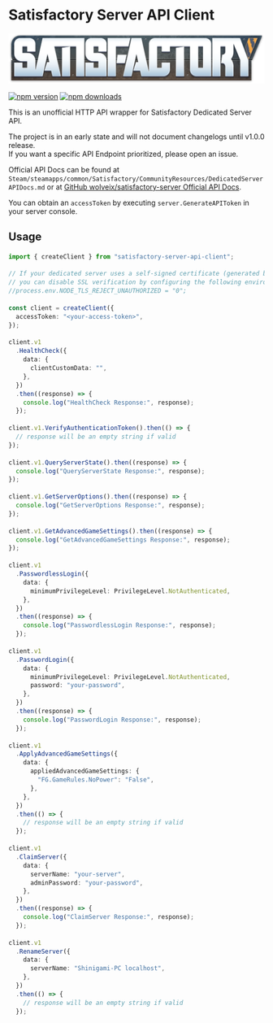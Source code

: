 # Satisfactory Server API Client

![Satisfactory](https://raw.githubusercontent.com/Shinigami92/satisfactory-server-api-client/main/.github/logo.png "Satisfactory logo")

[![npm version](https://badgen.net/npm/v/satisfactory-server-api-client)](https://www.npmjs.com/package/satisfactory-server-api-client)
[![npm downloads](https://badgen.net/npm/dm/satisfactory-server-api-client)](https://www.npmjs.com/package/satisfactory-server-api-client)

This is an unofficial HTTP API wrapper for Satisfactory Dedicated Server API.

The project is in an early state and will not document changelogs until v1.0.0 release.  
If you want a specific API Endpoint prioritized, please open an issue.

Official API Docs can be found at `Steam/steamapps/common/Satisfactory/CommunityResources/DedicatedServerAPIDocs.md` or at [GitHub wolveix/satisfactory-server Official API Docs](https://github.com/wolveix/satisfactory-server/wiki/Official-API-Docs).

You can obtain an `accessToken` by executing `server.GenerateAPIToken` in your server console.

## Usage

```ts
import { createClient } from "satisfactory-server-api-client";

// If your dedicated server uses a self-signed certificate (generated by default),
// you can disable SSL verification by configuring the following environment variable.
//process.env.NODE_TLS_REJECT_UNAUTHORIZED = "0";

const client = createClient({
  accessToken: "<your-access-token>",
});

client.v1
  .HealthCheck({
    data: {
      clientCustomData: "",
    },
  })
  .then((response) => {
    console.log("HealthCheck Response:", response);
  });

client.v1.VerifyAuthenticationToken().then(() => {
  // response will be an empty string if valid
});

client.v1.QueryServerState().then((response) => {
  console.log("QueryServerState Response:", response);
});

client.v1.GetServerOptions().then((response) => {
  console.log("GetServerOptions Response:", response);
});

client.v1.GetAdvancedGameSettings().then((response) => {
  console.log("GetAdvancedGameSettings Response:", response);
});

client.v1
  .PasswordlessLogin({
    data: {
      minimumPrivilegeLevel: PrivilegeLevel.NotAuthenticated,
    },
  })
  .then((response) => {
    console.log("PasswordlessLogin Response:", response);
  });

client.v1
  .PasswordLogin({
    data: {
      minimumPrivilegeLevel: PrivilegeLevel.NotAuthenticated,
      password: "your-password",
    },
  })
  .then((response) => {
    console.log("PasswordLogin Response:", response);
  });

client.v1
  .ApplyAdvancedGameSettings({
    data: {
      appliedAdvancedGameSettings: {
        "FG.GameRules.NoPower": "False",
      },
    },
  })
  .then(() => {
    // response will be an empty string if valid
  });

client.v1
  .ClaimServer({
    data: {
      serverName: "your-server",
      adminPassword: "your-password",
    },
  })
  .then((response) => {
    console.log("ClaimServer Response:", response);
  });

client.v1
  .RenameServer({
    data: {
      serverName: "Shinigami-PC localhost",
    },
  })
  .then(() => {
    // response will be an empty string if valid
  });
```
